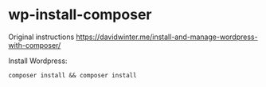 # wp-install-composer

Original instructions
https://davidwinter.me/install-and-manage-wordpress-with-composer/

Install Wordpress:

`composer install && composer install`
